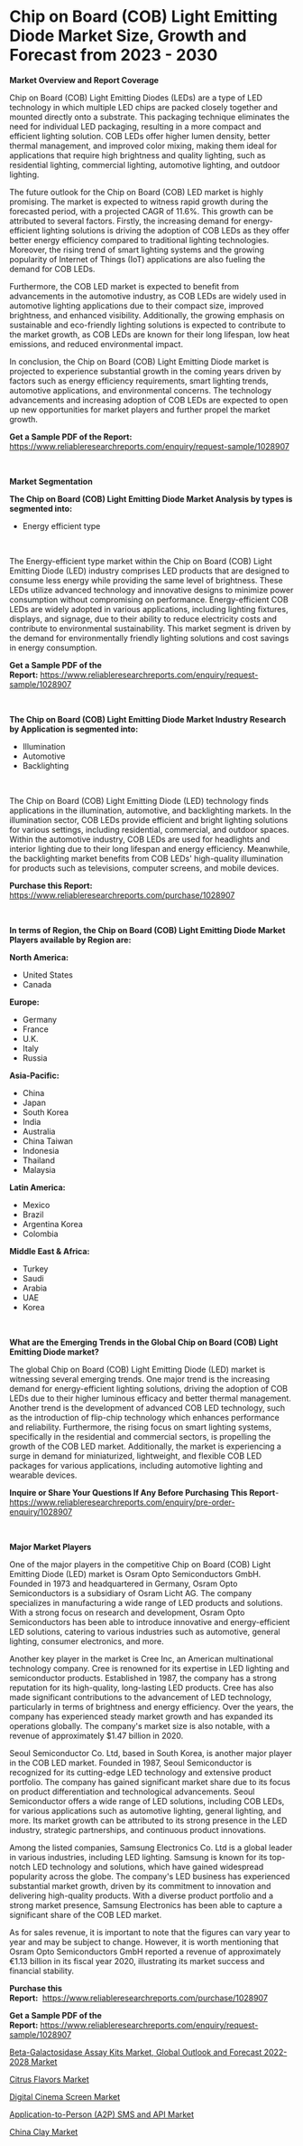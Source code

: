 <p><h1>Chip on Board (COB) Light Emitting Diode Market Size, Growth and Forecast from 2023 - 2030</h1></p><p><strong>Market Overview and Report Coverage</strong></p>
<p><p>Chip on Board (COB) Light Emitting Diodes (LEDs) are a type of LED technology in which multiple LED chips are packed closely together and mounted directly onto a substrate. This packaging technique eliminates the need for individual LED packaging, resulting in a more compact and efficient lighting solution. COB LEDs offer higher lumen density, better thermal management, and improved color mixing, making them ideal for applications that require high brightness and quality lighting, such as residential lighting, commercial lighting, automotive lighting, and outdoor lighting.</p><p>The future outlook for the Chip on Board (COB) LED market is highly promising. The market is expected to witness rapid growth during the forecasted period, with a projected CAGR of 11.6%. This growth can be attributed to several factors. Firstly, the increasing demand for energy-efficient lighting solutions is driving the adoption of COB LEDs as they offer better energy efficiency compared to traditional lighting technologies. Moreover, the rising trend of smart lighting systems and the growing popularity of Internet of Things (IoT) applications are also fueling the demand for COB LEDs.</p><p>Furthermore, the COB LED market is expected to benefit from advancements in the automotive industry, as COB LEDs are widely used in automotive lighting applications due to their compact size, improved brightness, and enhanced visibility. Additionally, the growing emphasis on sustainable and eco-friendly lighting solutions is expected to contribute to the market growth, as COB LEDs are known for their long lifespan, low heat emissions, and reduced environmental impact.</p><p>In conclusion, the Chip on Board (COB) Light Emitting Diode market is projected to experience substantial growth in the coming years driven by factors such as energy efficiency requirements, smart lighting trends, automotive applications, and environmental concerns. The technology advancements and increasing adoption of COB LEDs are expected to open up new opportunities for market players and further propel the market growth.</p></p>
<p><strong>Get a Sample PDF of the Report:</strong> <a href="https://www.reliableresearchreports.com/enquiry/request-sample/1028907">https://www.reliableresearchreports.com/enquiry/request-sample/1028907</a></p>
<p>&nbsp;</p>
<p><strong>Market Segmentation</strong></p>
<p><strong>The Chip on Board (COB) Light Emitting Diode Market Analysis by types is segmented into:</strong></p>
<p><ul><li>Energy efficient type</li></ul></p>
<p>&nbsp;</p>
<p><p>The Energy-efficient type market within the Chip on Board (COB) Light Emitting Diode (LED) industry comprises LED products that are designed to consume less energy while providing the same level of brightness. These LEDs utilize advanced technology and innovative designs to minimize power consumption without compromising on performance. Energy-efficient COB LEDs are widely adopted in various applications, including lighting fixtures, displays, and signage, due to their ability to reduce electricity costs and contribute to environmental sustainability. This market segment is driven by the demand for environmentally friendly lighting solutions and cost savings in energy consumption.</p></p>
<p><strong>Get a Sample PDF of the Report:</strong>&nbsp;<a href="https://www.reliableresearchreports.com/enquiry/request-sample/1028907">https://www.reliableresearchreports.com/enquiry/request-sample/1028907</a></p>
<p>&nbsp;</p>
<p><strong>The Chip on Board (COB) Light Emitting Diode Market Industry Research by Application is segmented into:</strong></p>
<p><ul><li>Illumination</li><li>Automotive</li><li>Backlighting</li></ul></p>
<p>&nbsp;</p>
<p><p>The Chip on Board (COB) Light Emitting Diode (LED) technology finds applications in the illumination, automotive, and backlighting markets. In the illumination sector, COB LEDs provide efficient and bright lighting solutions for various settings, including residential, commercial, and outdoor spaces. Within the automotive industry, COB LEDs are used for headlights and interior lighting due to their long lifespan and energy efficiency. Meanwhile, the backlighting market benefits from COB LEDs' high-quality illumination for products such as televisions, computer screens, and mobile devices.</p></p>
<p><strong>Purchase this Report:</strong>&nbsp; <a href="https://www.reliableresearchreports.com/purchase/1028907">https://www.reliableresearchreports.com/purchase/1028907</a></p>
<p>&nbsp;</p>
<p><strong>In terms of Region, the Chip on Board (COB) Light Emitting Diode Market Players available by Region are:</strong></p>
<p>
    <p> <strong> North America: </strong>
        <ul>
            <li>United States</li>
            <li>Canada</li>
        </ul>
        </p> 
    <p> <strong> Europe: </strong>
        <ul>
            <li>Germany</li>
            <li>France</li>
            <li>U.K.</li>
            <li>Italy</li>
            <li>Russia</li>
        </ul>
        </p> 
    <p> <strong> Asia-Pacific: </strong>
        <ul>
            <li>China</li>
            <li>Japan</li>
            <li>South Korea</li>
            <li>India</li>
            <li>Australia</li>
            <li>China Taiwan</li>
            <li>Indonesia</li>
            <li>Thailand</li>
            <li>Malaysia</li>
        </ul>
        </p> 
    <p> <strong> Latin America: </strong>
        <ul>
            <li>Mexico</li>
            <li>Brazil</li>
            <li>Argentina Korea</li>
            <li>Colombia</li>
        </ul>
        </p> 
    <p> <strong> Middle East & Africa: </strong>
        <ul>
            <li>Turkey</li>
            <li>Saudi</li>
            <li>Arabia</li>
            <li>UAE</li>
            <li>Korea</li>
        </ul>
    </p>
    </p>
<p>&nbsp;</p>
<p><strong>What are the Emerging Trends in the Global Chip on Board (COB) Light Emitting Diode market?</strong></p>
<p><p>The global Chip on Board (COB) Light Emitting Diode (LED) market is witnessing several emerging trends. One major trend is the increasing demand for energy-efficient lighting solutions, driving the adoption of COB LEDs due to their higher luminous efficacy and better thermal management. Another trend is the development of advanced COB LED technology, such as the introduction of flip-chip technology which enhances performance and reliability. Furthermore, the rising focus on smart lighting systems, specifically in the residential and commercial sectors, is propelling the growth of the COB LED market. Additionally, the market is experiencing a surge in demand for miniaturized, lightweight, and flexible COB LED packages for various applications, including automotive lighting and wearable devices.</p></p>
<p><strong>Inquire or Share Your Questions If Any Before Purchasing This Report</strong>- <a href="https://www.reliableresearchreports.com/enquiry/pre-order-enquiry/1028907">https://www.reliableresearchreports.com/enquiry/pre-order-enquiry/1028907</a></p>
<p>&nbsp;</p>
<p><strong>Major Market Players</strong></p>
<p><p>One of the major players in the competitive Chip on Board (COB) Light Emitting Diode (LED) market is Osram Opto Semiconductors GmbH. Founded in 1973 and headquartered in Germany, Osram Opto Semiconductors is a subsidiary of Osram Licht AG. The company specializes in manufacturing a wide range of LED products and solutions. With a strong focus on research and development, Osram Opto Semiconductors has been able to introduce innovative and energy-efficient LED solutions, catering to various industries such as automotive, general lighting, consumer electronics, and more.</p><p>Another key player in the market is Cree Inc, an American multinational technology company. Cree is renowned for its expertise in LED lighting and semiconductor products. Established in 1987, the company has a strong reputation for its high-quality, long-lasting LED products. Cree has also made significant contributions to the advancement of LED technology, particularly in terms of brightness and energy efficiency. Over the years, the company has experienced steady market growth and has expanded its operations globally. The company's market size is also notable, with a revenue of approximately $1.47 billion in 2020.</p><p>Seoul Semiconductor Co. Ltd, based in South Korea, is another major player in the COB LED market. Founded in 1987, Seoul Semiconductor is recognized for its cutting-edge LED technology and extensive product portfolio. The company has gained significant market share due to its focus on product differentiation and technological advancements. Seoul Semiconductor offers a wide range of LED solutions, including COB LEDs, for various applications such as automotive lighting, general lighting, and more. Its market growth can be attributed to its strong presence in the LED industry, strategic partnerships, and continuous product innovations.</p><p>Among the listed companies, Samsung Electronics Co. Ltd is a global leader in various industries, including LED lighting. Samsung is known for its top-notch LED technology and solutions, which have gained widespread popularity across the globe. The company's LED business has experienced substantial market growth, driven by its commitment to innovation and delivering high-quality products. With a diverse product portfolio and a strong market presence, Samsung Electronics has been able to capture a significant share of the COB LED market.</p><p>As for sales revenue, it is important to note that the figures can vary year to year and may be subject to change. However, it is worth mentioning that Osram Opto Semiconductors GmbH reported a revenue of approximately €1.13 billion in its fiscal year 2020, illustrating its market success and financial stability.</p></p>
<p><strong>Purchase this Report:</strong>&nbsp;&nbsp;<a href="https://www.reliableresearchreports.com/purchase/1028907">https://www.reliableresearchreports.com/purchase/1028907</a></p>
<p></p>
<p><strong>Get a Sample PDF of the Report:</strong>&nbsp;<a href="https://www.reliableresearchreports.com/enquiry/request-sample/1028907">https://www.reliableresearchreports.com/enquiry/request-sample/1028907</a></p>
<p><p><a href="https://medium.com/@christinascott1938/beta-galactosidase-assay-kits-market-global-outlook-and-forecast-2022-2028-market-size-growth-03bda1737292">Beta-Galactosidase Assay Kits Market, Global Outlook and Forecast 2022-2028 Market</a></p><p><a href="https://www.linkedin.com/pulse/citrus-flavors-market-research-report-unlocks-analysis-gnxfe/">Citrus Flavors Market</a></p><p><a href="https://www.reportprime.com/digital-cinema-screen-r2615">Digital Cinema Screen Market</a></p><p><a href="https://issuu.com/reportprime-2/docs/application-to-person-a2p-sms-and-api-market-size-?fr=xKAE9_zU1NQ">Application-to-Person (A2P) SMS and API Market</a></p><p><a href="https://www.linkedin.com/pulse/china-clay-market-research-report-unlocks-analysis-financial-54ufc/">China Clay Market</a></p></p>